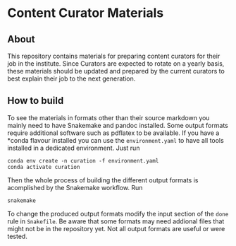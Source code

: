 
# Content Curator Materials

## About

   This repository contains materials for preparing content curators for their
   job in the institute. Since Curators are expected to rotate on a yearly
   basis, these materials should be updated and prepared by the current
   curators to best explain their job to the next generation.


## How to build

   To see the materials in formats other than their source markdown you mainly
   need to have Snakemake and pandoc installed. Some output formats require
   additional software such as pdflatex to be available. If you have a \*conda
   flavour installed you can use the `environment.yaml` to have all tools
   installed in a dedicated environment. Just run

    conda env create -n curation -f environment.yaml
    conda activate curation

   Then the whole process of building the different output formats is
   acomplished by the Snakemake workflow. Run

    snakemake

   To change the produced output formats modify the input section of the `done`
   rule in `Snakefile`. Be aware that some formats may need addional files that
   might not be in the repository yet. Not all output formats are useful or
   were tested.


